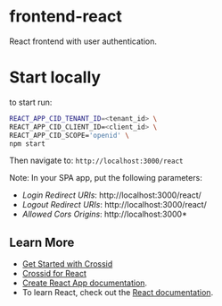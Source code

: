 # frontend-react

React frontend with user authentication.

# Start locally

to start run:

```bash
REACT_APP_CID_TENANT_ID=<tenant_id> \
REACT_APP_CID_CLIENT_ID=<client_id> \
REACT_APP_CID_SCOPE='openid' \
npm start
```

Then navigate to: `http://localhost:3000/react`

Note: In your SPA app, put the following parameters:

- _Login Redirect URIs_: http://localhost:3000/react/
- _Logout Redirect URIs_: http://localhost:3000/react/
- _Allowed Cors Origins_: http://localhost:3000\*

## Learn More

- [Get Started with Crossid](https://developer.crossid.io/docs/guides/get-started)
- [Crossid for React](https://developer.crossid.io/docs/langs/frontend/react)
- [Create React App documentation](https://facebook.github.io/create-react-app/docs/getting-started).
- To learn React, check out the [React documentation](https://reactjs.org/).
